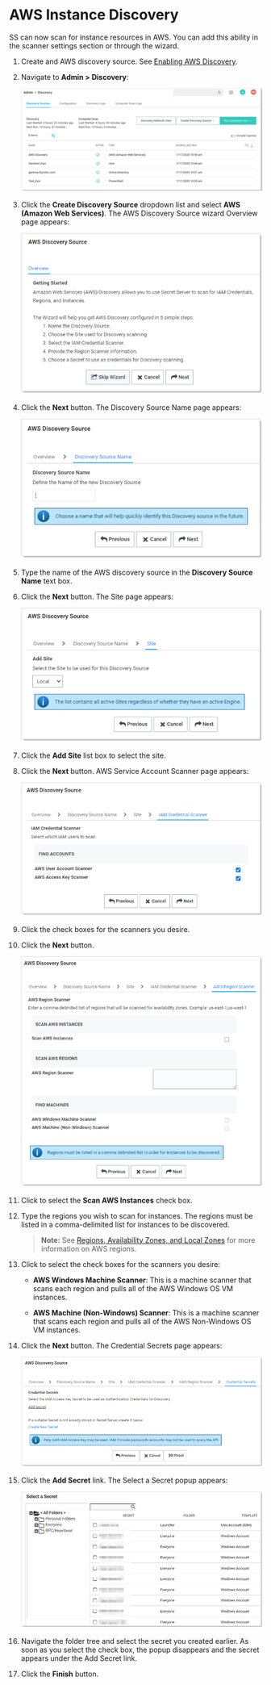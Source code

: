 

[title]: # "AWS Instance Discovery"
[tags]: # "AWS, Instance Discovery"
[priority]: # "1000"

# AWS Instance Discovery

SS can now scan for instance resources in AWS. You can add this ability in the scanner settings section or through the wizard.

1. Create and AWS discovery source. See [Enabling AWS Discovery](../enabling-aws-discovery/index.md).

1. Navigate to **Admin \> Discovery**:

   ![img](images/clip_image001.png)

1. Click the **Create Discovery Source** dropdown list and select **AWS (Amazon Web Services)**. The AWS Discovery Source wizard Overview page appears:

   ![image-20200730103633250](images/image-20200730103633250.png)

1. Click the **Next** button. The Discovery Source Name page appears:

   ![image-20200730103729413](images/image-20200730103729413.png)

1. Type the name of the AWS discovery source in the **Discovery Source Name** text box.

1. Click the **Next** button. The Site page appears:

   ![image-20200730103838005](images/image-20200730103838005.png)

1. Click the **Add Site** list box to select the site.

1. Click the **Next** button. AWS Service Account Scanner page appears:

   ![image-20200730103954581](images/image-20200730103954581.png)

1. Click the check boxes for the scanners you desire.

1. Click the **Next** button.

   ![image-20200730104044702](images/image-20200730104044702.png)

1. Click to select the **Scan AWS Instances** check box.

1. Type the regions you wish to scan for instances. The regions must be listed in a comma-delimited list for instances to be discovered.

   > **Note:** See [Regions, Availability Zones, and Local Zones](https://docs.aws.amazon.com/AmazonRDS/latest/UserGuide/Concepts.RegionsAndAvailabilityZones.html) for more information on AWS regions.

1. Click to select the check boxes for the scanners you desire:

   - **AWS Windows Machine Scanner**: This is a machine scanner that scans each region and pulls all of the AWS Windows OS VM instances.

   - **AWS Machine (Non-Windows) Scanner**: This is a machine scanner that scans each region and pulls all of the AWS Non-Windows OS VM instances.

1. Click the **Next** button. The Credential Secrets page appears:

   ![image-20200730104511786](images/image-20200730104511786.png)

1. Click the **Add Secret** link. The Select a Secret popup appears:

   ![img](images/clip_image008.png)

1. Navigate the folder tree and select the secret you created earlier. As soon as you select the check box, the popup disappears and the secret appears under the Add Secret link.

1. Click the **Finish** button.
